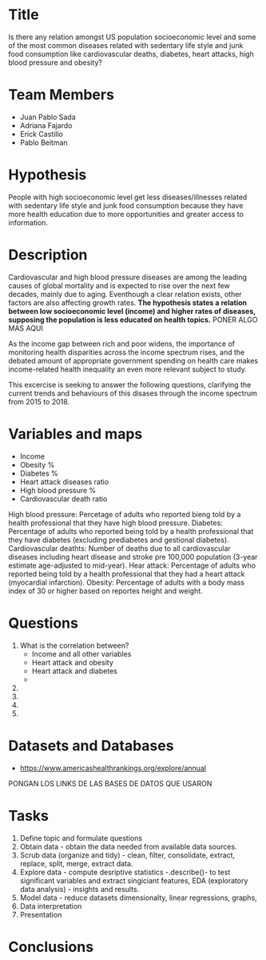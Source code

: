 # Title
Is there any relation amongst US population socioeconomic level and some of the most common diseases related with sedentary life style and junk food consumption like cardiovascular deaths, diabetes, heart attacks, high blood pressure and obesity?

# Team Members
- Juan Pablo Sada
- Adriana Fajardo
- Erick Castillo
- Pablo Beitman

# Hypothesis
People with high socioeconomic level get less diseases/illnesses related with sedentary life style and junk food consumption because they have more health education due to more opportunities and greater access to information. 

# Description
Cardiovascular and high blood pressure diseases are among the leading causes of global mortality and is expected to rise over the next few decades, mainly due to aging. Eventhough a clear relation exists, other factors are also affecting growth rates. **The hypothesis states a relation between low socioeconomic level (income) and higher rates of diseases, supposing the population is less educated on health topics.**  PONER ALGO MAS AQUI

As the income gap between rich and poor widens, the importance of monitoring health disparities across the income spectrum rises, and the debated amount of appropriate government spending on health care makes income-related health inequality an even more relevant subject to study. 

This excercise is seeking to answer the following questions, clarifying the current trends and behaviours of this disases through the income spectrum from 2015 to 2018. 


# Variables and maps 
  - Income
  - Obesity %
  - Diabetes %
  - Heart attack diseases ratio
  - High blood pressure %
  - Cardiovascular death ratio
  
  
High blood pressure: Percetage of adults who reported bieng told by a health professional that they have high blood pressure.
Diabetes: Percentage of adults who reported being told by a health professional that they have diabetes (excluding prediabetes and gestional diabetes).
Cardiovascular deathts: Number of deaths due to all cardiovascular diseases including heart disease and stroke pre 100,000 population (3-year estimate age-adjusted to mid-year).
Hear attack: Percentage of adults who reported being told by a health professional that they had a heart attack (myocardial infarction).
Obesity: Percentage of adults with a body mass index of 30 or higher based on reportes height and weight.


# Questions
  1. What is the correlation between?
      - Income and all other variables
      - Heart attack and obesity
      - Heart attack and diabetes
      - 
  2. 
  3.
  4.
  5.

# Datasets and Databases 
- https://www.americashealthrankings.org/explore/annual

PONGAN LOS LINKS DE LAS BASES DE DATOS QUE USARON


# Tasks 
1. Define topic and formulate questions
2. Obtain data - obtain the data needed from available data sources.
3. Scrub data (organize and tidy) - clean, filter, consolidate, extract, replace, split, merge, extract data.
4. Explore data - compute desriptive statistics -.describe()- to test significant variables and extract singiciant features, EDA (exploratory data analysis) - insights and results.
5. Model data - reduce datasets dimensionalty, linear regressions, graphs,
6. Data interpretation
7. Presentation

# Conclusions

